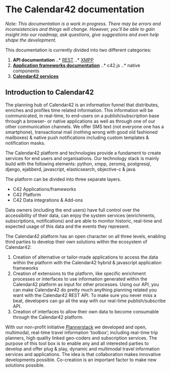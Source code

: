 # The Calendar42 documentation

_Note: This documentation is a work in progress. There may be errors and inconsistencies and things will change. However, you’ll be able to gain insight into our roadmap, ask questions, give suggestions and even help shape the development._

This documentation is currently divided into two different categories:

1. **API documentation**
..* [REST](/rest-api/introduction/)
..* [XMPP](/xmpp-api/introduction/)
2. **[Application frameworks documentation](/application-frameworks/introduction/)** 
..* c42.js 
..* native components
3. **[Calendar42 services](/services/introduction/)**

## Introduction to Calendar42 

The planning hub of Calendar42 is an information funnel that distributes, enriches and profiles time related information. This information will be communicated, in real-time, to end-users on a publish/subscription base through a browser- or native applications as well as through one of our other communication channels. We offer SMS text (not everyone one has a smartphone), transactional mail (nothing wrong with good old fashioned mailboxes) & native push notifications including custom templates & notification masks.

The Calendar42 platform and technologies provide a fundament to create services for end users and organisations. Our technology stack is mainly build with the following elements: python, xmpp, zeromq, postgresql, django, ejabberd, javascript, elasticsearch, objective-c & java.

The platform can be divided into three separate layers. 
* C42 Applications/frameworks
* C42 Platform
* C42 Data integrations & Add-ons 

Data owners (including the end users) have full control over the accessibility of their data, can enjoy the system services (enrichments, subscriptions, notifications) and are able to monitor historic, real-time and expected usage of this data and the events they represent. 

The Calendar42 platform has an open character on all three levels, enabling third parties to develop their own solutions within the ecosystem of Calendar42: 

1. Creation of alternative or tailor-made applications to access the data within the platform with the Calendar42 hybrid & javascript application frameworks
2. Creation of extensions to the platform, like specific enrichment processes or interfaces to use information generated within the Calendar42 platform as input for other processes. Using our API, you can make Calendar42 do pretty much anything planning related you want with the Calendar42 REST API. To make sure you never miss a beat, developers can go all the way with our real-time publish/subscribe API. 
3. Creation of interfaces to allow their own data to become consumable through the Calendar42 platform.

With our non-profit initiative [Plannerstack](http://plannerstack.org) we developed and open, multimodal, real-time travel information ‘toolbox’; including real-time trip planners, high quality linked geo-coders and subscription services. The purpose of this tool box is to enable any and all interested parties to develop and offer plug & play, dynamic and multimodal travel information services and applications. The idea is that collaboration makes innovative developments possible. Co-creation is an important factor to make new solutions possible.


